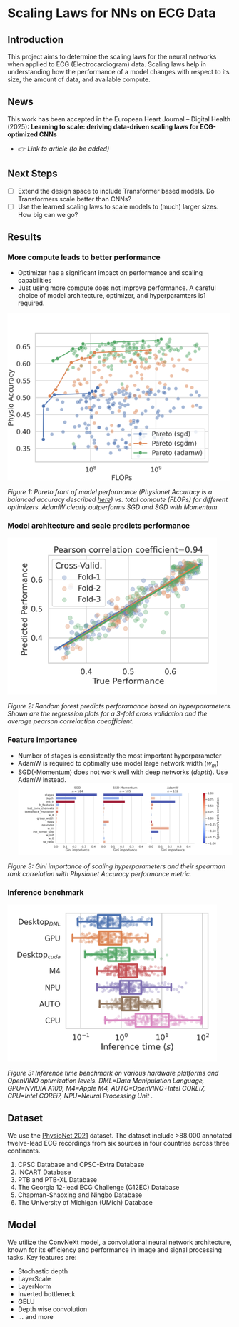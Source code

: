 # Scaling Laws for NNs on ECG Data

## Introduction
This project aims to determine the scaling laws for the neural networks when applied to ECG (Electrocardiogram) data. Scaling laws help in understanding how the performance of a model changes with respect to its size, the amount of data, and available compute.

## News
This work has been accepted in the European Heart Journal – Digital Health (2025): **Learning to scale: deriving data-driven scaling laws for ECG-optimized CNNs**
- 👉 *Link to article (to be added)*


## Next Steps
- [ ] Extend the design space to include Transformer based models. Do Transformers scale better than CNNs?
- [ ] Use the learned scaling laws to scale models to (much) larger sizes. How big can we go?

## Results

### More compute leads to better performance
- Optimizer has a significant impact on performance and scaling capabilities
- Just using more compute does not improve performance. A careful choice of model architecture, optimizer, and hyperparamters is1 required.  
<img src="notebooks/design_space_results/space_a/pareto_optimizer.png" alt="drawing" width="500"/>

*Figure 1: Pareto front of model performance (Physionet Accuracy is a balanced accuracy described [here](https://physionet.org/content/challenge-2021/1.0.3/)) vs. total compute (FLOPs) for different optimizers. AdamW clearly outperforms SGD and SGD with Momentum.*

### Model architecture and scale predicts performance
<img src="notebooks/design_space_results/space_a/cross_validation_perforamnce.png" alt="drawing" width="470"/>

*Figure 2: Random forest predicts perforamance based on hyperparameters. Shown are the regression plots for a 3-fold cross validation and the average pearson correlaction coeafficient.*


### Feature importance 
- Number of stages is consistently the most important hyperparameter
- AdamW is required to optimally use model large network width ($w_m$)
- SGD(-Momentum) does not work well with deep networks ($depth$). Use AdamW instead.
![feature importance](notebooks/design_space_results/space_a/feature_impurity.png)

*Figure 3: Gini importance of scaling hyperparameters and their spearman rank correlation with Physionet Accuracy performance metric.*



### Inference benchmark
<img src="notebooks/design_space_results/space_a/runtime_box.png" alt="drawing" width="470"/>

*Figure 3: Inference time benchmark on various hardware platforms and OpenVINO optimization levels. DML=Data Manipulation Language, GPU=NVIDIA A100, M4=Apple M4, AUTO=OpenVINO+Intel COREi7, CPU=Intel COREi7, NPU=Neural Processing Unit .*

## Dataset

We use the [PhysioNet 2021](https://physionet.org/content/challenge-2021/1.0.3/) dataset.
The dataset include >88.000 annotated twelve-lead ECG recordings from six sources in four countries across three continents.
1. CPSC Database and CPSC-Extra Database
2. INCART Database
3. PTB and PTB-XL Database
4. The Georgia 12-lead ECG Challenge (G12EC) Database
5. Chapman-Shaoxing and Ningbo Database
6. The University of Michigan (UMich) Database

## Model
We utilize the ConvNeXt model, a convolutional neural network architecture, known for its efficiency and performance in image and signal processing tasks.
Key features are:
- Stochastic depth
- LayerScale
- LayerNorm
- Inverted bottleneck
- GELU
- Depth wise convolution
- ... and more
